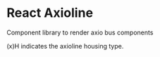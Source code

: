 # React Axioline

Component library to render axio bus components

(x)H indicates the axioline housing type.

